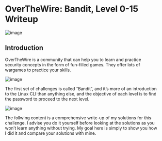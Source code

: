 # OverTheWire: Bandit, Level 0-15 Writeup

![image](https://user-images.githubusercontent.com/84661482/132093129-9cc2e5ee-1c98-4e07-b8ba-9e11f1395992.png)

## Introduction
OverTheWire is a community that can help you to learn and practice security concepts in the form of fun-filled games. They offer lots of wargames to practice your skills.

![image](https://user-images.githubusercontent.com/84661482/132092828-c917b13e-0df0-4052-b7a7-a7a9d7162d8f.png)

The first set of challenges is called “Bandit“, and it’s more of an introduction to the Linux CLI than anything else, and the objective of each level is to find the password to proceed to the next level. 

![image](https://user-images.githubusercontent.com/84661482/132092898-322b815b-674e-4dd7-a457-e824d910ae43.png)


The follwing content is a comprehensive write-up of my solutions for this challenge. I advise you do it yourself before looking at the solutions as you won’t learn anything without trying. My goal here is simply to show you how I did it and compare your solutions with mine.


